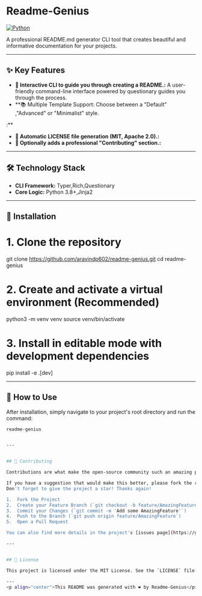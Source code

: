 # Readme-Genius

[![Python](https://img.shields.io/badge/Python-3.8+-3776AB?style=for-the-badge&logo=python)](https://www.python.org/)

A professional README.md generator CLI tool that creates beautiful and informative documentation for your projects.

---

## ✨ Key Features

- **💬 Interactive CLI to guide you through creating a README.:** A user-friendly command-line interface powered by questionary guides you through the process.
- **📚 Multiple Template Support: Choose between a "Default" ,"Advanced" or  "Minimalist" style.

:** 
- **📄 Automatic LICENSE file generation (MIT, Apache 2.0).:** 
- **🤝 Optionally adds a professional "Contributing" section.:** 

---

## 🛠️ Technology Stack

- **CLI Framework:** Typer,Rich,Questionary
- **Core Logic:** Python 3.8+,Jinja2

---

## 🚀  Installation

# 1. Clone the repository
git clone https://github.com/aravindp602/readme-genius.git
cd readme-genius

# 2. Create and activate a virtual environment (Recommended)
python3 -m venv venv
source venv/bin/activate

# 3. Install in editable mode with development dependencies
pip install -e .[dev]


---
## 🚀 How to Use

After installation, simply navigate to your project's root directory and run the command:

```bash
readme-genius


---


## 🤝 Contributing

Contributions are what make the open-source community such an amazing place to learn, inspire, and create. Any contributions you make are **greatly appreciated**.

If you have a suggestion that would make this better, please fork the repo and create a pull request. You can also simply open an issue with the tag "enhancement".
Don't forget to give the project a star! Thanks again!

1.  Fork the Project
2.  Create your Feature Branch (`git checkout -b feature/AmazingFeature`)
3.  Commit your Changes (`git commit -m 'Add some AmazingFeature'`)
4.  Push to the Branch (`git push origin feature/AmazingFeature`)
5.  Open a Pull Request

You can also find more details in the project's [issues page](https://github.com/aravindp602/readme-genius/issues).

---


## 📄 License

This project is licensed under the MIT License. See the `LICENSE` file for more details.

---
<p align="center">This README was generated with ❤️ by Readme-Genius</p>
